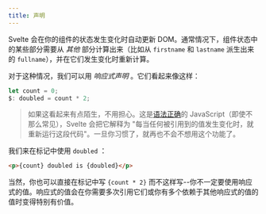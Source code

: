 ```yaml
---
title: 声明
---
```


Svelte 会在你的组件的状态发生变化时自动更新 DOM。通常情况下，组件状态中的某些部分需要从 _其他_ 部分计算出来（比如从 `firstname` 和 `lastname` 派生出来的 `fullname`），并在它们发生变化时重新计算。

对于这种情况，我们可以用 _响应式声明_ 。它们看起来像这样：

```js
let count = 0;
$: doubled = count * 2;
```

> 如果这看起来有点陌生，不用担心。这是[语法正确](https://developer.mozilla.org/en-US/docs/Web/JavaScript/Reference/Statements/label)的 JavaScript（即使不那么常见），Svelte 会把它解释为 "每当任何被引用到的值发生变化时，就重新运行这段代码"。一旦你习惯了，就再也不会不想用这个功能了。

我们来在标记中使用 `doubled` ：

```html
<p>{count} doubled is {doubled}</p>
```

当然，你也可以直接在标记中写 `{count * 2}` 而不这样写--你不一定要使用响应式的值。响应式的值会在你需要多次引用它们或你有多个依赖于其他响应式的值的值时变得特别有价值。
